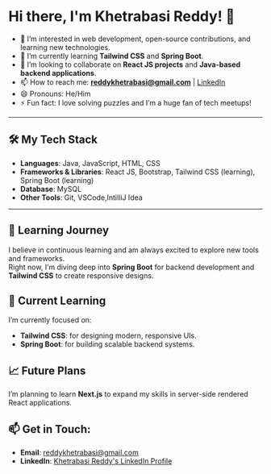 
# Hi there, I'm Khetrabasi Reddy! 👋

- 👀 I’m interested in web development, open-source contributions, and learning new technologies.
- 🌱 I’m currently learning **Tailwind CSS** and **Spring Boot**.
- 💞️ I’m looking to collaborate on **React JS projects** and **Java-based backend applications**.
- 📫 How to reach me: **[reddykhetrabasi@gmail.com](mailto:reddykhetrabasi@gmail.com)** | [LinkedIn](https://www.linkedin.com/in/khetrabasi-reddy-b0ba77224/)
- 😄 Pronouns: He/Him
- ⚡ Fun fact: I love solving puzzles and I’m a huge fan of tech meetups!

---

## 🛠️ My Tech Stack

- **Languages**: Java, JavaScript, HTML, CSS
- **Frameworks & Libraries**: React JS, Bootstrap, Tailwind CSS (learning), Spring Boot (learning)
- **Database**: MySQL
- **Other Tools**: Git, VSCode,IntilliJ Idea

---

## 🌱 Learning Journey

I believe in continuous learning and am always excited to explore new tools and frameworks.  
Right now, I’m diving deep into **Spring Boot** for backend development and **Tailwind CSS** to create responsive designs.

## 🎯 Current Learning

I’m currently focused on:

- **Tailwind CSS**: for designing modern, responsive UIs.
- **Spring Boot**: for building scalable backend systems.

## 📈 Future Plans

I’m planning to learn **Next.js** to expand my skills in server-side rendered React applications.

<!--
---
i will update it later
## 🚀 Projects

1. **[Project Name 1]**  
   _Description: Brief overview of the project, key features, and technologies used._

2. **[Project Name 2]**  
   _Description: Overview of the problem solved, tools used, and why it's significant._

---
 --->
## 📫 Get in Touch:

- **Email**: [reddykhetrabasi@gmail.com](mailto:reddykhetrabasi@gmail.com)
- **LinkedIn**: [Khetrabasi Reddy's LinkedIn Profile](https://www.linkedin.com/in/khetrabasi-reddy-b0ba77224/)
<!-- just to be sure
--->

<!---
KhetrabasiReddy/KhetrabasiReddy is a ✨ special ✨ repository because its `README.md` (this file) appears on your GitHub profile.
You can click the Preview link to take a look at your changes.
--->
